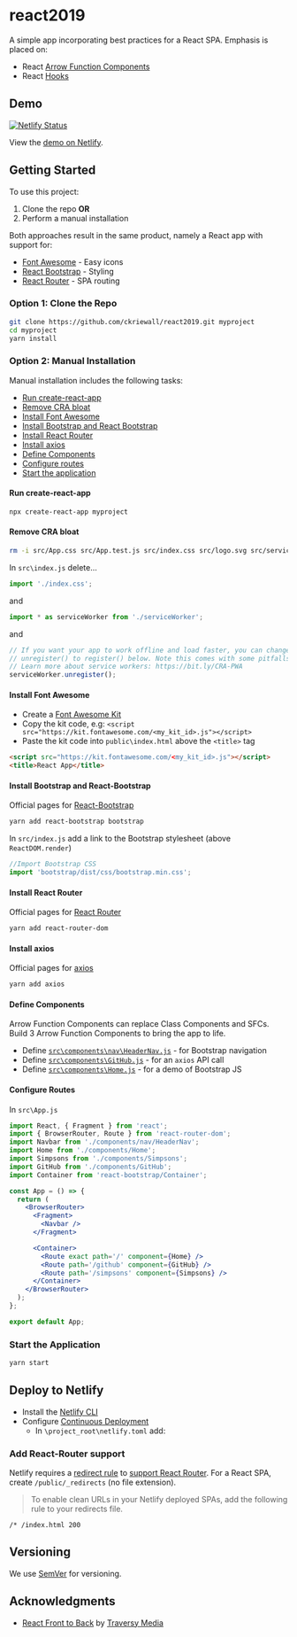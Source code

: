 # react2019

A simple app incorporating best practices for a React SPA. Emphasis is placed on:

- React [Arrow Function Components](https://www.robinwieruch.de/react-function-component#react-arrow-function-component)
- React [Hooks](https://reactjs.org/docs/hooks-intro.html)

## Demo

[![Netlify Status](https://api.netlify.com/api/v1/badges/343c414c-0ae3-4fa1-96d6-c60d0ffe8c05/deploy-status)](https://app.netlify.com/sites/react2019/deploys)

View the [demo on Netlify](https://react2019.netlify.com/).

## Getting Started

To use this project:

1. Clone the repo **OR**
2. Perform a manual installation

Both approaches result in the same product, namely a React app with support for:

- [Font Awesome](https://fontawesome.com) - Easy icons
- [React Bootstrap](https://react-bootstrap.github.io/) - Styling
- [React Router](https://reacttraining.com/react-router/) - SPA routing

### Option 1: Clone the Repo

```bash
git clone https://github.com/ckriewall/react2019.git myproject
cd myproject
yarn install
```

### Option 2: Manual Installation

Manual installation includes the following tasks:

- [Run create-react-app](#run-create-react-app)
- [Remove CRA bloat](#remove-cra-bloat)
- [Install Font Awesome](#install-font-awesome)
- [Install Bootstrap and React Bootstrap](#install-bootstrap-and-react-bootstrap)
- [Install React Router](#install-react-router)
- [Install axios](#install-axios)
- [Define Components](#define-components)
- [Configure routes](#configure-routes)
- [Start the application](#start-the-application)

#### Run create-react-app

```bash
npx create-react-app myproject
```

#### Remove CRA bloat

```bash
rm -i src/App.css src/App.test.js src/index.css src/logo.svg src/serviceworker.js
```

In `src\index.js` delete...

```javascript
import './index.css';
```

and

```javascript
import * as serviceWorker from './serviceWorker';
```

and

```javascript
// If you want your app to work offline and load faster, you can change
// unregister() to register() below. Note this comes with some pitfalls.
// Learn more about service workers: https://bit.ly/CRA-PWA
serviceWorker.unregister();
```

#### Install Font Awesome

- Create a [Font Awesome Kit](https://fontawesome.com/start)
- Copy the kit code, e.g:
  `<script src="https://kit.fontawesome.com/<my_kit_id>.js"></script>`
- Paste the kit code into `public\index.html` above the `<title>` tag

```html
<script src="https://kit.fontawesome.com/<my_kit_id>.js"></script>
<title>React App</title>
```

#### Install Bootstrap and React-Bootstrap

Official pages for [React-Bootstrap](https://react-bootstrap.github.io/)

```bash
yarn add react-bootstrap bootstrap
```

In `src/index.js` add a link to the Bootstrap stylesheet (above `ReactDOM.render`)

```javascript
//Import Bootstrap CSS
import 'bootstrap/dist/css/bootstrap.min.css';
```

#### Install React Router

Official pages for [React Router](https://reacttraining.com/react-router/web/guides/quick-start)

```bash
yarn add react-router-dom
```

#### Install axios

Official pages for [axios](https://github.com/axios/axios)

```bash
yarn add axios
```

#### Define Components

Arrow Function Components can replace Class Components and SFCs. Build 3 Arrow Function Components to bring the app to life.

- Define [`src\components\nav\HeaderNav.js`](https://github.com/ckriewall/react2019/blob/master/src/components/nav/HeaderNav.js) - for Bootstrap navigation
- Define [`src\components\GitHub.js`](https://github.com/ckriewall/react2019/blob/master/src/components/GitHub.js) - for an `axios` API call
- Define [`src\components\Home.js`](https://github.com/ckriewall/react2019/blob/master/src/components/Home.js) - for a demo of Bootstrap JS

#### Configure Routes

In `src\App.js`

```jsx
import React, { Fragment } from 'react';
import { BrowserRouter, Route } from 'react-router-dom';
import Navbar from './components/nav/HeaderNav';
import Home from './components/Home';
import Simpsons from './components/Simpsons';
import GitHub from './components/GitHub';
import Container from 'react-bootstrap/Container';

const App = () => {
  return (
    <BrowserRouter>
      <Fragment>
        <Navbar />
      </Fragment>

      <Container>
        <Route exact path='/' component={Home} />
        <Route path='/github' component={GitHub} />
        <Route path='/simpsons' component={Simpsons} />
      </Container>
    </BrowserRouter>
  );
};

export default App;
```

### Start the Application

```bash
yarn start
```

## Deploy to Netlify

- Install the [Netlify CLI](https://www.netlify.com/docs/cli/)
- Configure [Continuous Deployment](https://www.netlify.com/docs/continuous-deployment/)
  - In `\project_root\netlify.toml` add:

### Add React-Router support

Netlify requires a [redirect rule](https://www.netlify.com/docs/redirects/) to [support React Router](https://www.netlify.com/blog/2019/01/16/redirect-rules-for-all-how-to-configure-redirects-for-your-static-site/). For a React SPA, create `/public/_redirects` (no file extension).

> To enable clean URLs in your Netlify deployed SPAs, add the following rule to your redirects file.

`/* /index.html 200`

## Versioning

We use [SemVer](http://semver.org/) for versioning.

## Acknowledgments

- [React Front to Back](https://www.udemy.com/modern-react-front-to-back/) by [Traversy Media](https://www.traversymedia.com/)
